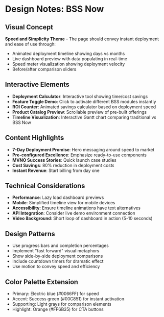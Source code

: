 # Design Notes: BSS Now

## Visual Concept
**Speed and Simplicity Theme** - The page should convey instant deployment and ease of use through:
- Animated deployment timeline showing days vs months
- Live dashboard preview with data populating in real-time
- Speed meter visualization showing deployment velocity
- Before/after comparison sliders

## Interactive Elements
- **Deployment Calculator**: Interactive tool showing time/cost savings
- **Feature Toggle Demo**: Click to activate different BSS modules instantly
- **ROI Counter**: Animated savings calculator based on deployment speed
- **Product Catalog Preview**: Scrollable preview of pre-built offerings
- **Timeline Visualization**: Interactive Gantt chart comparing traditional vs BSS Now

## Content Highlights
- **7-Day Deployment Promise**: Hero messaging around speed to market
- **Pre-configured Excellence**: Emphasize ready-to-use components
- **MVNO Success Stories**: Quick launch case studies
- **Cost Savings**: 80% reduction in deployment costs
- **Instant Revenue**: Start billing from day one

## Technical Considerations
- **Performance**: Lazy load dashboard previews
- **Mobile**: Simplified timeline view for mobile devices
- **Accessibility**: Ensure timeline animations have text alternatives
- **API Integration**: Consider live demo environment connection
- **Video Background**: Short loop of dashboard in action (5-10 seconds)

## Design Patterns
- Use progress bars and completion percentages
- Implement "fast forward" visual metaphors
- Show side-by-side deployment comparisons
- Include countdown timers for dramatic effect
- Use motion to convey speed and efficiency

## Color Palette Extension
- Primary: Electric blue (#0066FF) for speed
- Accent: Success green (#00C851) for instant activation
- Supporting: Light grays for comparison elements
- Highlight: Orange (#FF6B35) for CTA buttons
